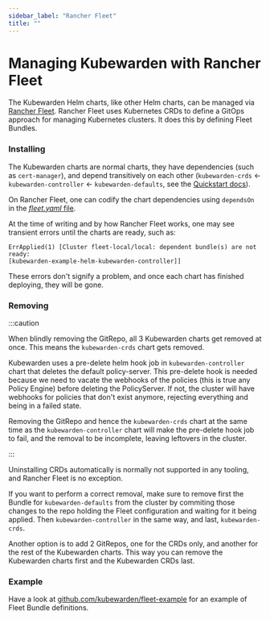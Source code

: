 ```yaml
---
sidebar_label: "Rancher Fleet"
title: ""
---
```


# Managing Kubewarden with Rancher Fleet

The Kubewarden Helm charts, like other Helm charts, can be managed via [Rancher
Fleet](https://fleet.rancher.io/). Rancher Fleet uses Kubernetes CRDs to define
a GitOps approach for managing Kubernetes clusters. It does this by defining
Fleet Bundles.

### Installing

The Kubewarden charts are normal charts, they have dependencies (such as
`cert-manager`), and depend transitively on each other (`kubewarden-crds` <-
`kubewarden-controller` <- `kubewarden-defaults`, see the [Quickstart
docs](https://docs.kubewarden.io/quick-start)).

On Rancher Fleet, one can codify the chart dependencies using
`dependsOn` in the [_fleet.yaml_ file](https://fleet.rancher.io/gitrepo-structure#fleetyaml).

At the time of writing and by how Rancher Fleet works, one may see transient
errors until the charts are ready, such as:
```
ErrApplied(1) [Cluster fleet-local/local: dependent bundle(s) are not ready:
[kubewarden-example-helm-kubewarden-controller]]
```
These errors don't signify a problem, and once each chart has finished
deploying, they will be gone.

### Removing

:::caution

When blindly removing the GitRepo, all 3 Kubewarden charts get removed at once.
This means the `kubewarden-crds` chart gets removed.

Kubewarden uses a pre-delete helm hook job in `kubewarden-controller` chart that
deletes the default policy-server. This pre-delete hook is needed because we
need to vacate the webhooks of the policies (this is true any Policy Engine)
before deleting the PolicyServer. If not, the cluster will have webhooks for
policies that don't exist anymore, rejecting everything and being in a
failed state.

Removing the GitRepo and hence the `kubewarden-crds` chart at the same time as
the `kubewarden-controller` chart will make the pre-delete hook job to fail, and
the removal to be incomplete, leaving leftovers in the cluster.

:::

Uninstalling CRDs automatically is normally not supported in any tooling, and
Rancher Fleet is no exception.

If you want to perform a correct removal, make sure to remove first the Bundle
for `kubewarden-defaults` from the cluster by commiting those changes to the
repo holding the Fleet configuration and waiting for it being applied. Then
`kubewarden-controller` in the same way, and last, `kubewarden-crds`.

Another option is to add 2 GitRepos, one for the CRDs only, and another for the
rest of the Kubewarden charts. This way you can remove the Kubewarden charts
first and the Kubewarden CRDs last.

### Example

Have a look at [github.com/kubewarden/fleet-example](https://github.com/kubewarden/fleet-example)
for an example of Fleet Bundle definitions.
